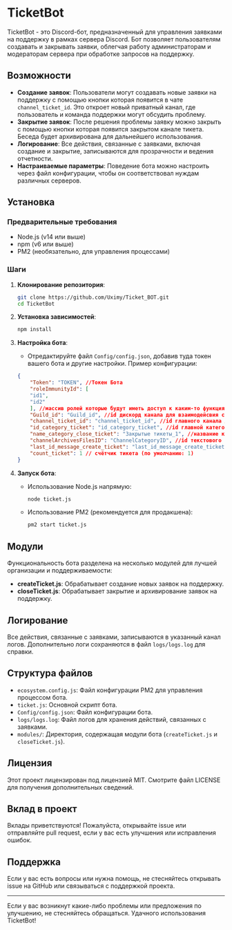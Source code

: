 # TicketBot

TicketBot - это Discord-бот, предназначенный для управления заявками на поддержку в рамках сервера Discord. Бот позволяет пользователям создавать и закрывать заявки, облегчая работу администраторам и модераторам сервера при обработке запросов на поддержку.

## Возможности

- **Создание заявок**: Пользователи могут создавать новые заявки на поддержку с помощью кнопки которая появится в чате `channel_ticket_id`. Это откроет новый приватный канал, где пользователь и команда поддержки могут обсудить проблему.
- **Закрытие заявок**: После решения проблемы заявку можно закрыть с помощью кнопки которая появится закрытом канале тикета. Беседа будет архивирована для дальнейшего использования.
- **Логирование**: Все действия, связанные с заявками, включая создание и закрытие, записываются для прозрачности и ведения отчетности.
- **Настраиваемые параметры**: Поведение бота можно настроить через файл конфигурации, чтобы он соответствовал нуждам различных серверов.

## Установка

### Предварительные требования

- Node.js (v14 или выше)
- npm (v6 или выше)
- PM2 (необязательно, для управления процессами)

### Шаги

1. **Клонирование репозитория**:
    ```sh
    git clone https://github.com/Uximy/Ticket_BOT.git
    cd TicketBot
    ```

2. **Установка зависимостей**:
    ```sh
    npm install
    ```

3. **Настройка бота**:
    - Отредактируйте файл `Config/config.json`, добавив туда токен вашего бота и другие настройки. Пример конфигурации:

    ```json
    {
        "Token": "TOKEN", //Токен Бота
        "roleImmunityId": [
        "id1",
        "id2"
        ], //массив ролей которые будут иметь доступ к каким-то функциям
        "Guild_id": "Guild_id", //id дискорд канала для взаимодейсвия с каналом дискорда
        "channel_ticket_id": "channel_ticket_id", //id главного канала для тикета в нём находит кнопки создание тикетов
        "id_category_ticket": "id_category_ticket", //id главной категории тикетов, туда отправляются созданные тикеты
        "name_category_close_ticket": "Закрытые тикеты_1", //название категории для закрытие тикетов по нему бот ищет куда добавлять закрытые тикеты (добавляется автоматически после переполнения главной категории по тикетам (менять не нужно) )
        "channelArchivesFilesID": "ChannelCategoryID", //id текстового архива тикетов, туда отправляются тикеты которые архивировались в html файл
        "last_id_message_create_ticket": "last_id_message_create_ticket", //id последнего сообщение по соданию тикета
        "count_ticket": 1 // счётчик тикета (по умолчанию: 1)
    }
    ```

4. **Запуск бота**:
    - Использование Node.js напрямую:
        ```sh
        node ticket.js
        ```
    - Использование PM2 (рекомендуется для продакшена):
        ```sh
        pm2 start ticket.js
        ```

## Модули

Функциональность бота разделена на несколько модулей для лучшей организации и поддерживаемости:

- **createTicket.js**: Обрабатывает создание новых заявок на поддержку.
- **closeTicket.js**: Обрабатывает закрытие и архивирование заявок на поддержку.

## Логирование

Все действия, связанные с заявками, записываются в указанный канал логов. Дополнительно логи сохраняются в файл `logs/logs.log` для справки.

## Структура файлов

- `ecosystem.config.js`: Файл конфигурации PM2 для управления процессом бота.
- `ticket.js`: Основной скрипт бота.
- `Config/config.json`: Файл конфигурации бота.
- `logs/logs.log`: Файл логов для хранения действий, связанных с заявками.
- `modules/`: Директория, содержащая модули бота (`createTicket.js` и `closeTicket.js`).

## Лицензия

Этот проект лицензирован под лицензией MIT. Смотрите файл LICENSE для получения дополнительных сведений.

## Вклад в проект

Вклады приветствуются! Пожалуйста, открывайте issue или отправляйте pull request, если у вас есть улучшения или исправления ошибок.

## Поддержка

Если у вас есть вопросы или нужна помощь, не стесняйтесь открывать issue на GitHub или связываться с поддержкой проекта.

---

Если у вас возникнут какие-либо проблемы или предложения по улучшению, не стесняйтесь обращаться. Удачного использования TicketBot!
